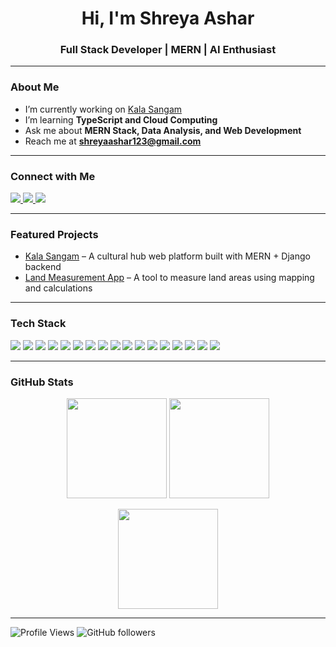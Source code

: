 <h1 align="center">Hi, I'm Shreya Ashar</h1>
<h3 align="center">Full Stack Developer | MERN | AI Enthusiast</h3>

---

### About Me  
- I’m currently working on [Kala Sangam](https://kalasangam-vbvz.onrender.com/)  
- I’m learning **TypeScript and Cloud Computing**  
- Ask me about **MERN Stack, Data Analysis, and Web Development**  
- Reach me at **shreyaashar123@gmail.com**  

---

### Connect with Me  
<p align="left">
  <a href="https://www.linkedin.com/in/shreya-ashar-18a027191/" target="blank">
    <img src="https://img.shields.io/badge/LinkedIn-0077B5?style=for-the-badge&logo=linkedin&logoColor=white" />
  </a>
  <a href="https://codeforces.com/profile/shreyaashar" target="blank">
    <img src="https://img.shields.io/badge/Codeforces-445F9D?style=for-the-badge&logo=codeforces&logoColor=white" />
  </a>
  <a href="https://leetcode.com/shreyaashar" target="blank">
    <img src="https://img.shields.io/badge/LeetCode-FFA116?style=for-the-badge&logo=leetcode&logoColor=black" />
  </a>
</p>

---

### Featured Projects  
- [Kala Sangam](https://kalasangam-vbvz.onrender.com/) – A cultural hub web platform built with MERN + Django backend  
- [Land Measurement App](https://github.com/ShreyaSVNIT/Land_Measurement) – A tool to measure land areas using mapping and calculations  

---

### Tech Stack  
<p align="left">
  <img src="https://img.shields.io/badge/React-20232A?style=for-the-badge&logo=react&logoColor=61DAFB" />
  <img src="https://img.shields.io/badge/TailwindCSS-38B2AC?style=for-the-badge&logo=tailwindcss&logoColor=white" />
  <img src="https://img.shields.io/badge/JavaScript-F7DF1E?style=for-the-badge&logo=javascript&logoColor=black" />
  <img src="https://img.shields.io/badge/HTML5-E34F26?style=for-the-badge&logo=html5&logoColor=white" />
  <img src="https://img.shields.io/badge/CSS3-1572B6?style=for-the-badge&logo=css3&logoColor=white" />
  <img src="https://img.shields.io/badge/Bootstrap-563D7C?style=for-the-badge&logo=bootstrap&logoColor=white" />
  <img src="https://img.shields.io/badge/Node.js-339933?style=for-the-badge&logo=nodedotjs&logoColor=white" />
  <img src="https://img.shields.io/badge/Express.js-000000?style=for-the-badge&logo=express&logoColor=white" />
  <img src="https://img.shields.io/badge/Django-092E20?style=for-the-badge&logo=django&logoColor=white" />
  <img src="https://img.shields.io/badge/MongoDB-47A248?style=for-the-badge&logo=mongodb&logoColor=white" />
  <img src="https://img.shields.io/badge/MySQL-4479A1?style=for-the-badge&logo=mysql&logoColor=white" />
  <img src="https://img.shields.io/badge/SQLite-003B57?style=for-the-badge&logo=sqlite&logoColor=white" />
  <img src="https://img.shields.io/badge/Git-F05032?style=for-the-badge&logo=git&logoColor=white" />
  <img src="https://img.shields.io/badge/OpenCV-27338E?style=for-the-badge&logo=opencv&logoColor=white" />
  <img src="https://img.shields.io/badge/Pandas-150458?style=for-the-badge&logo=pandas&logoColor=white" />
  <img src="https://img.shields.io/badge/Scikit%20Learn-F7931E?style=for-the-badge&logo=scikitlearn&logoColor=white" />
  <img src="https://img.shields.io/badge/Framer%20Motion-0055FF?style=for-the-badge&logo=framer&logoColor=white" />
</p>

---

### GitHub Stats  
<p align="center">
  <img src="https://github-readme-stats.vercel.app/api?username=shreyasvnit&show_icons=true&theme=radical" height="160"/> 
  <img src="https://github-readme-stats.vercel.app/api/top-langs/?username=shreyasvnit&layout=compact&theme=radical" height="160"/>
</p>
<p align="center">
  <img src="https://github-readme-streak-stats.herokuapp.com/?user=shreyasvnit&theme=radical" height="160"/>
</p>

---

![Profile Views](https://komarev.com/ghpvc/?username=shreyasvnit&color=blue) 
![GitHub followers](https://img.shields.io/github/followers/shreyasvnit?label=Follow&style=social)  
